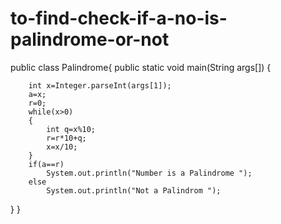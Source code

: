 # to-find-check-if-a-no-is-palindrome-or-not

public class Palindrome{
	public static void main(String args[])
	{
		
		int x=Integer.parseInt(args[1]);
	    a=x;
	    r=0;
	    while(x>0)
	    {
	    	int q=x%10;
	    	r=r*10+q;
	    	x=x/10;	    	
	    }
	    if(a==r)
	    	System.out.println("Number is a Palindrome ");
	    else
	    	System.out.println("Not a Palindrom ");

}
}
